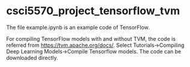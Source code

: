 # csci5570_project_tensorflow_tvm

The file example.ipynb is an example code of TensorFlow.

For compiling TensorFlow models with and without TVM, the code is referred from https://tvm.apache.org/docs/. Select Tutorials->Compiling Deep Learning Models->Compile Tensorflow models. The code can be downloaded directly.
